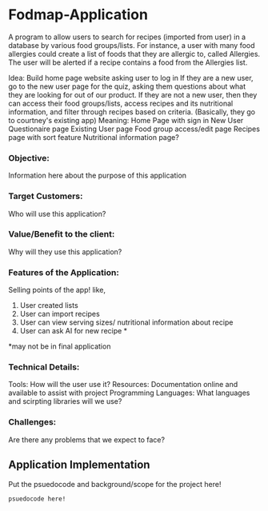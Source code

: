 # Fodmap-Application
A program to allow users to search for recipes (imported from user) in a database by various food groups/lists. 
For instance, a user with many food allergies could create a list of foods that they are allergic to, called Allergies. The user will be alerted if a recipe contains a food from the Allergies list. 


Idea: 
Build home page website asking user to log in
If they are a new user, go to the new user page for the quiz, asking them questions about what they are looking for out of our product.
If they are not a new user, then they can access their food groups/lists, access recipes and its nutritional information, and filter through recipes based on criteria. (Basically, they go to courtney's existing app)
Meaning:
Home Page with sign in
New User Questionaire page
Existing User page
Food group access/edit page
Recipes page with sort feature
  Nutritional information page?

### Objective:   
Information here about the purpose of this application

### Target Customers:   
Who will use this application?

### Value/Benefit to the client:   
Why will they use this application?

### Features of the Application: 
Selling points of the app! 
like,
1. User created lists
2. User can import recipes
3. User can view serving sizes/ nutritional information about recipe
4. User can ask AI for new recipe *

*may not be in final application

### Technical Details: 
  Tools:  How will the user use it?
  Resources:  Documentation online and available to assist with project
  Programming Languages:  What languages and scirpting libraries will we use?

### Challenges: 
Are there any problems that we expect to face?

## Application Implementation
Put the psuedocode and background/scope for the project here!

```
psuedocode here!

```
